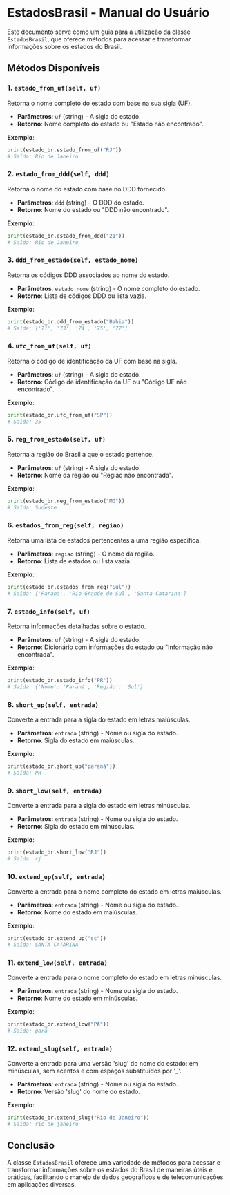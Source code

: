 # EstadosBrasil - Manual do Usuário

Este documento serve como um guia para a utilização da classe `EstadosBrasil`, que oferece métodos para acessar e transformar informações sobre os estados do Brasil.

## Métodos Disponíveis

### 1. `estado_from_uf(self, uf)`
Retorna o nome completo do estado com base na sua sigla (UF).
- **Parâmetros**: `uf` (string) - A sigla do estado.
- **Retorno**: Nome completo do estado ou "Estado não encontrado".

**Exemplo**:
```python
print(estado_br.estado_from_uf("RJ"))
# Saída: Rio de Janeiro
```

### 2. `estado_from_ddd(self, ddd)`
Retorna o nome do estado com base no DDD fornecido.
- **Parâmetros**: `ddd` (string) - O DDD do estado.
- **Retorno**: Nome do estado ou "DDD não encontrado".

**Exemplo**:
```python
print(estado_br.estado_from_ddd("21"))
# Saída: Rio de Janeiro
```

### 3. `ddd_from_estado(self, estado_nome)`
Retorna os códigos DDD associados ao nome do estado.
- **Parâmetros**: `estado_nome` (string) - O nome completo do estado.
- **Retorno**: Lista de códigos DDD ou lista vazia.

**Exemplo**:
```python
print(estado_br.ddd_from_estado("Bahia"))
# Saída: ['71', '73', '74', '75', '77']
```

### 4. `ufc_from_uf(self, uf)`
Retorna o código de identificação da UF com base na sigla.
- **Parâmetros**: `uf` (string) - A sigla do estado.
- **Retorno**: Código de identificação da UF ou "Código UF não encontrado".

**Exemplo**:
```python
print(estado_br.ufc_from_uf("SP"))
# Saída: 35
```

### 5. `reg_from_estado(self, uf)`
Retorna a região do Brasil a que o estado pertence.
- **Parâmetros**: `uf` (string) - A sigla do estado.
- **Retorno**: Nome da região ou "Região não encontrada".

**Exemplo**:
```python
print(estado_br.reg_from_estado("MG"))
# Saída: Sudeste
```

### 6. `estados_from_reg(self, regiao)`
Retorna uma lista de estados pertencentes a uma região específica.
- **Parâmetros**: `regiao` (string) - O nome da região.
- **Retorno**: Lista de estados ou lista vazia.

**Exemplo**:
```python
print(estado_br.estados_from_reg("Sul"))
# Saída: ['Paraná', 'Rio Grande do Sul', 'Santa Catarina']
```

### 7. `estado_info(self, uf)`
Retorna informações detalhadas sobre o estado.
- **Parâmetros**: `uf` (string) - A sigla do estado.
- **Retorno**: Dicionário com informações do estado ou "Informação não encontrada".

**Exemplo**:
```python
print(estado_br.estado_info("PR"))
# Saída: {'Nome': 'Paraná', 'Região': 'Sul'}
```

### 8. `short_up(self, entrada)`
Converte a entrada para a sigla do estado em letras maiúsculas.
- **Parâmetros**: `entrada` (string) - Nome ou sigla do estado.
- **Retorno**: Sigla do estado em maiúsculas.

**Exemplo**:
```python
print(estado_br.short_up("paraná"))
# Saída: PR
```

### 9. `short_low(self, entrada)`
Converte a entrada para a sigla do estado em letras minúsculas.
- **Parâmetros**: `entrada` (string) - Nome ou sigla do estado.
- **Retorno**: Sigla do estado em minúsculas.

**Exemplo**:
```python
print(estado_br.short_low("RJ"))
# Saída: rj
```

### 10. `extend_up(self, entrada)`
Converte a entrada para o nome completo do estado em letras maiúsculas.
- **Parâmetros**: `entrada` (string) - Nome ou sigla do estado.
- **Retorno**: Nome do estado em maiúsculas.

**Exemplo**:
```python
print(estado_br.extend_up("sc"))
# Saída: SANTA CATARINA
```

### 11. `extend_low(self, entrada)`
Converte a entrada para o nome completo do estado em letras minúsculas.
- **Parâmetros**: `entrada` (string) - Nome ou sigla do estado.
- **Retorno**: Nome do estado em minúsculas.

**Exemplo**:
```python
print(estado_br.extend_low("PA"))
# Saída: pará
```

### 12. `extend_slug(self, entrada)`
Converte a entrada para uma versão 'slug' do nome do estado: em minúsculas, sem acentos e com espaços substituídos por '_'.
- **Parâmetros**: `entrada` (string) - Nome ou sigla do estado.
- **Retorno**: Versão 'slug' do nome do estado.

**Exemplo**:
```python
print(estado_br.extend_slug("Rio de Janeiro"))
# Saída: rio_de_janeiro
```

## Conclusão
A classe `EstadosBrasil` oferece uma variedade de métodos para acessar e transformar informações sobre os estados do Brasil de maneiras úteis e práticas, facilitando o manejo de dados geográficos e de telecomunicações em aplicações diversas.
